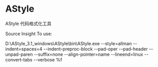 # AStyle
AStyle 代码格式化工具

Source Insight To use:

D:\AStyle_3.1_windows\AStyle\bin\AStyle.exe --style=allman --indent=spaces=4 --indent-preproc-block --pad-oper --pad-header --unpad-paren --suffix=none --align-pointer=name --lineend=linux --convert-tabs --verbose %f
